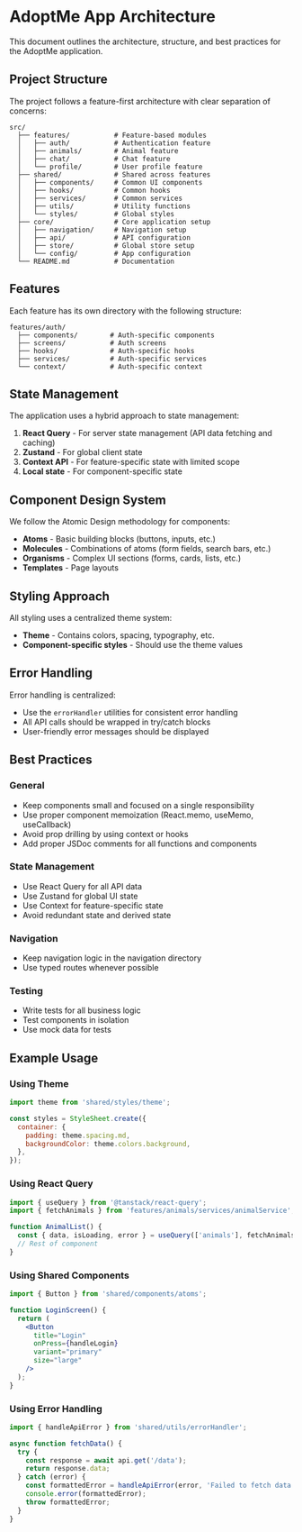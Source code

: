 # AdoptMe App Architecture

This document outlines the architecture, structure, and best practices for the AdoptMe application.

## Project Structure

The project follows a feature-first architecture with clear separation of concerns:

```
src/
  ├── features/           # Feature-based modules
  │   ├── auth/           # Authentication feature
  │   ├── animals/        # Animal feature
  │   ├── chat/           # Chat feature
  │   └── profile/        # User profile feature
  ├── shared/             # Shared across features
  │   ├── components/     # Common UI components
  │   ├── hooks/          # Common hooks
  │   ├── services/       # Common services
  │   ├── utils/          # Utility functions
  │   └── styles/         # Global styles
  ├── core/               # Core application setup
  │   ├── navigation/     # Navigation setup
  │   ├── api/            # API configuration
  │   ├── store/          # Global store setup
  │   └── config/         # App configuration
  └── README.md           # Documentation
```

## Features

Each feature has its own directory with the following structure:

```
features/auth/
  ├── components/        # Auth-specific components
  ├── screens/           # Auth screens
  ├── hooks/             # Auth-specific hooks
  ├── services/          # Auth-specific services
  └── context/           # Auth-specific context
```

## State Management

The application uses a hybrid approach to state management:

1. **React Query** - For server state management (API data fetching and caching)
2. **Zustand** - For global client state
3. **Context API** - For feature-specific state with limited scope
4. **Local state** - For component-specific state

## Component Design System

We follow the Atomic Design methodology for components:

- **Atoms** - Basic building blocks (buttons, inputs, etc.)
- **Molecules** - Combinations of atoms (form fields, search bars, etc.)
- **Organisms** - Complex UI sections (forms, cards, lists, etc.)
- **Templates** - Page layouts

## Styling Approach

All styling uses a centralized theme system:

- **Theme** - Contains colors, spacing, typography, etc.
- **Component-specific styles** - Should use the theme values

## Error Handling

Error handling is centralized:

- Use the `errorHandler` utilities for consistent error handling
- All API calls should be wrapped in try/catch blocks
- User-friendly error messages should be displayed

## Best Practices

### General

- Keep components small and focused on a single responsibility
- Use proper component memoization (React.memo, useMemo, useCallback)
- Avoid prop drilling by using context or hooks
- Add proper JSDoc comments for all functions and components

### State Management

- Use React Query for all API data
- Use Zustand for global UI state
- Use Context for feature-specific state
- Avoid redundant state and derived state

### Navigation

- Keep navigation logic in the navigation directory
- Use typed routes whenever possible

### Testing

- Write tests for all business logic
- Test components in isolation
- Use mock data for tests

## Example Usage

### Using Theme

```jsx
import theme from 'shared/styles/theme';

const styles = StyleSheet.create({
  container: {
    padding: theme.spacing.md,
    backgroundColor: theme.colors.background,
  },
});
```

### Using React Query

```jsx
import { useQuery } from '@tanstack/react-query';
import { fetchAnimals } from 'features/animals/services/animalService';

function AnimalList() {
  const { data, isLoading, error } = useQuery(['animals'], fetchAnimals);
  // Rest of component
}
```

### Using Shared Components

```jsx
import { Button } from 'shared/components/atoms';

function LoginScreen() {
  return (
    <Button
      title="Login"
      onPress={handleLogin}
      variant="primary"
      size="large"
    />
  );
}
```

### Using Error Handling

```jsx
import { handleApiError } from 'shared/utils/errorHandler';

async function fetchData() {
  try {
    const response = await api.get('/data');
    return response.data;
  } catch (error) {
    const formattedError = handleApiError(error, 'Failed to fetch data');
    console.error(formattedError);
    throw formattedError;
  }
}
``` 